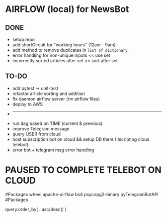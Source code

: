 # AIRFLOW (local) for NewsBot

## DONE

- setup repo
- add shortCircuit for "working hours" (12am - 9am)
- add method to remove duplicates in `list of dictionary`
- error handling for non-unique inputs << use set
- incorrectly sorted articles after set << sort after set

## TO-DO

- add pytest -> unit-test
- refactor article sorting and addition
- fix daemon airflow server (rm airflow files)
- deploy to AWS
- ***
- run dag based on TIME (current & previous)
- improve Telegram message
- query USER from cloud
- host subscription bot on cloud && setup DB there (!!scripting cloud telebot)
- error bot + telegram msg error handling

# PAUSED TO COMPLETE TELEBOT ON CLOUD

#Packages
wheel
apache-airflow
bs4
psycopg2-binary
pyTelegramBotAPI
#Packages

query.order_by( <table>.<column>.asc/desc() )
